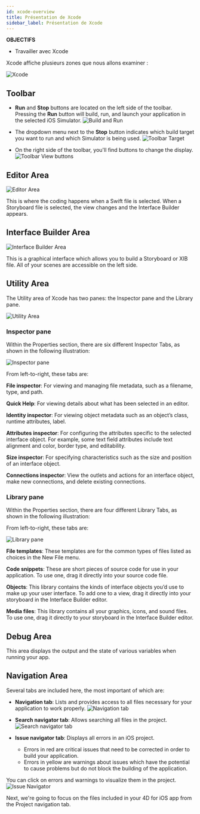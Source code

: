 ```yaml
---
id: xcode-overview
title: Présentation de Xcode
sidebar_label: Présentation de Xcode
---
```

<div class = "objectives"> 

**OBJECTIFS**

* Travailler avec Xcode</div> 

Xcode affiche plusieurs zones que nous allons examiner :

![Xcode](assets/customize-with-xcode/Discover-Xcode-4D-for-iOS.png)

## Toolbar

* **Run** and **Stop** buttons are located on the left side of the toolbar. Pressing the **Run** button will build, run, and launch your application in the selected iOS Simulator. ![Build and Run](assets/customize-with-xcode/Toolbar-Build-and-Run-Xcode-4D-for-iOS.png)

* The dropdown menu next to the **Stop** button indicates which build target you want to run and which Simulator is being used. ![Toolbar Target](assets/customize-with-xcode/Toolbar-Target-simulator-Xcode-4D-for-iOS.png)

* On the right side of the toolbar, you'll find buttons to change the display. ![Toolbar View buttons](assets/customize-with-xcode/Toolbar-View-buttons-Xcode-4D-for-iOS.png)

## Editor Area

![Editor Area](assets/customize-with-xcode/Editor-Xcode-4D-for-iOS.png)

This is where the coding happens when a Swift file is selected. When a Storyboard file is selected, the view changes and the Interface Builder appears.

## Interface Builder Area

![Interface Builder Area](assets/customize-with-xcode/Interface-Builder-Xcode-4D-for-iOS.png)

This is a graphical interface which allows you to build a Storyboard or XIB file. All of your scenes are accessible on the left side.

## Utility Area

The Utility area of Xcode has two panes: the Inspector pane and the Library pane.

![Utility Area](assets/customize-with-xcode/Utility-Xcode-4D-for-iOS.png)

### Inspector pane

Within the Properties section, there are six different Inspector Tabs, as shown in the following illustration:

![Inspector pane](assets/customize-with-xcode/Xcode-Inspector-pane.png)

From left-to-right, these tabs are:

**File inspector**: For viewing and managing file metadata, such as a filename, type, and path.

**Quick Help**: For viewing details about what has been selected in an editor.

**Identity inspector**: For viewing object metadata such as an object’s class, runtime attributes, label.

**Attributes inspector**: For configuring the attributes specific to the selected interface object. For example, some text field attributes include text alignment and color, border type, and editability.

**Size inspector**: For specifying characteristics such as the size and position of an interface object.

**Connections inspector**: View the outlets and actions for an interface object, make new connections, and delete existing connections.

### Library pane

Within the Properties section, there are four different Library Tabs, as shown in the following illustration:

From left-to-right, these tabs are:

![Library pane](assets/customize-with-xcode/Xcode-Library-pane.png)

**File templates**: These templates are for the common types of files listed as choices in the New File menu.

**Code snippets**: These are short pieces of source code for use in your application. To use one, drag it directly into your source code file.

**Objects**: This library contains the kinds of interface objects you’d use to make up your user interface. To add one to a view, drag it directly into your storyboard in the Interface Builder editor.

**Media files**: This library contains all your graphics, icons, and sound files. To use one, drag it directly to your storyboard in the Interface Builder editor.

## Debug Area

This area displays the output and the state of various variables when running your app.

## Navigation Area

Several tabs are included here, the most important of which are:

* **Navigation tab**: Lists and provides access to all files necessary for your application to work properly. ![Navigation tab](assets/customize-with-xcode/Project-Navigation-Editor-Xcode-4D-for-iOS.png)

* **Search navigator tab**: Allows searching all files in the project. ![Search navigator tab](assets/customize-with-xcode/Search-Navigator-Xcode-4D-for-iOS.png)

* **Issue navigator tab**: Displays all errors in an iOS project.
    
    * Errors in red are critical issues that need to be corrected in order to build your application. 
    * Errors in yellow are warnings about issues which have the potential to cause problems but do not block the building of the application. 

You can click on errors and warnings to visualize them in the project. ![Issue Navigator](assets/customize-with-xcode/Issue-Navigator-Xcode-4D-for-iOS.png)

Next, we're going to focus on the files included in your 4D for iOS app from the Project navigation tab.